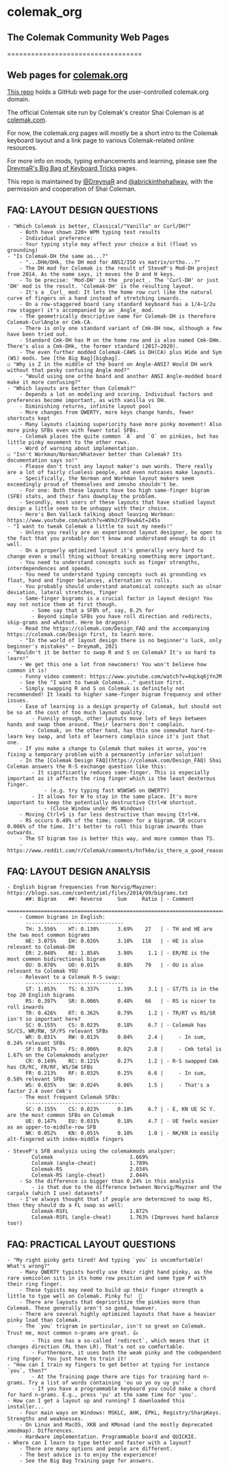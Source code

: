 # colemak_org

## The Colemak Community Web Pages
==================================

Web pages for [colemak.org][cmkorg]
-----------------------------------

[This repo][cmkgit] holds a GitHub web page for the user-controlled colemak.org domain.

The official Colemak site run by Colemak's creator Shai Coleman is at [colemak.com][cmkcom].

For now, the colemak.org pages will mostly be a short intro to the Colemak keyboard layout and a link page to various Colemak-related online resources.

For more info on mods, typing enhancements and learning, please see the [DreymaR's Big Bag of Keyboard Tricks][bigbag] pages.

This repo is maintained by [@DreymaR][@dreym] and [@abrickinthehallway][@abith], with the permission and cooperation of Shai Coleman.


[cmkgit]: https://github.com/DreymaR/colemak_org (The GitHub address of this site)
[cmkorg]: https://www.colemak.org (colemak.org - this site)
[cmkcom]: https://www.colemak.com (The official colemak.com site)
[bigbag]: https://dreymar.colemak.org (DreymaR's Big Bag of Keyboard Tricks)

[@dreym]: https://github.com/DreymaR (DreymaR @ GitHub)
[@abith]: https://github.com/abrickinthehallway (abrickinthehallway @ GitHub)


FAQ: LAYOUT DESIGN QUESTIONS
----------------------------
	- "Which Colemak is better, Classical/"Vanilla" or Curl/DH?"
		- Both have shown 220+ WPM typing test results
		- Individual preference: 
		- Your typing style may affect your choice a bit (float vs grounding)
	- "Is Colemak-DH the same as...?"
		- "...DHm/DHk, the DH mod for ANSI/ISO vs matrix/ortho...?"
		- The DH mod for Colemak is the result of SteveP's Mod-DH project from 2014. As the name says, it moves the D and H keys.
		- To be precise: 'Mod-DH' is the _project_. The 'Curl-DH' or just 'DH' mod is the result. 'Colemak-DH' is the resulting layout.
		- It's a _Curl_ mod: It lets the home row curl like the natural curve of fingers on a hand instead of stretching inwards.
		- On a row-staggered board (any standard keyboard has a 1/4–1/2u row stagger) it's accompanied by an _Angle_ mod.
		- The geometrically descriptive name for Colemak-DH is therefore Colemak-CurlAngle or Cmk-CA.
		- There is only one standard variant of Cmk-DH now, although a few have been tried out.
		- Standard Cmk-DH has M on the home row and is also named Cmk-DHm. There's also a Cmk-DHk, the former standard (2017–2020).
		- The even further modded Colemak-CAWS is DH(CA) plus Wide and Sym (WS) mods. See [the Big Bag][bigbag].
	☑ "Why is Z in the middle of the board on Angle-ANSI? Would DH work without that pesky confusing Angle mod?"
		- "Would using one ortho board and another ANSI Angle-modded board make it more confusing?"
	- "Which layouts are better than Colemak?"
		- Depends a lot on modeling and scoring. Individual factors and preferences become important, as with vanilla vs DH.
		- Diminishing returns, infinite layout pool
		- More changes from QWERTY, more keys change hands, fewer shortcuts kept
		- Many layouts claiming superiority have more pinky movement! Also more pinky SFBs even with fewer total SFBs.
		- Colemak places the quite common `A` and `O` on pinkies, but has little pinky movement to the other rows.
		- Word of warning about implementation.
	☑ "Isn't Workman/Norman/Whatever better than Colemak? Its documentation says so!"
		- Please don't trust any layout maker's own words. There really are a lot of fairly clueless people, and even nutcases make layouts.
		- Specifically, the Norman and Workman layout makers seem exceedingly proud of themselves and imnsho shouldn't be.
		- For one: Both these layouts have too high same-finger bigram (SFB) stats, and their fans downplay the problem.
		- Secondly, most users of these layouts that have studied layout design a little seem to be unhappy with their choice.
		- Here's Ben Vallack talking about leaving Workman: https://www.youtube.com/watch?v=WVmJrZF9xwk&t=245s
	- "I want to tweak Colemak a little to suit my needs!"
		- Unless you really are an experienced layout designer, be open to the fact that you probably don't know and understand enough to do it well.
		- On a properly optimized layout it's generally very hard to change even a small thing without breaking something more important.
		- You need to understand concepts such as finger strengths, interdependences and speeds.
		- You need to understand typing concepts such as grounding vs float, hand and finger balances, alternation vs rolls.
		- You probably should understand anatomical concepts such as ulnar deviation, lateral stretches, finger 
		- Same-finger bigrams is a crucial factor in layout design! You may not notice them at first though.
			- Some say that a SFB% of, say, 0.2% for 
			- Beyond simple SFBs you have roll direction and redirects, skip-grams and whatnot. Here be dragons!
		- Read the https://colemak.com/Design_FAQ and the accompanying https://colemak.com/Design first, to learn more.
		- "In the world of layout design there is no beginner's luck, only beginner's mistakes" ~ DreymaR, 2021
	- "Wouldn't it be better to swap R and S on Colemak? It's so hard to learn!"
		- We get this one a lot from newcomers! You won't believe how common it is!
		- Funny video comment: https://www.youtube.com/watch?v=4qLkq6jYnJM
		- See the "I want to tweak Colemak..." question first.
		- Simply swapping R and S on Colemak is definitely not recommended! It leads to higher same-finger bigram frequency and other issues.
		- Ease of learning is a design property of Colemak, but should not be so at the cost of too much layout quality.
			- Funnily enough, other layouts move lots of keys between hands and swap them around. Their learners don't complain.
			- Colemak, on the other hand, has this one somewhat hard-to-learn key swap, and lots of learners complain since it's just that one.
		- If you make a change to Colemak that makes it worse, you're fixing a temporary problem with a permanently inferior solution!
		- In the [Colemak Design FAQ](https://colemak.com/Design_FAQ) Shai Coleman answers the R-S exchange question like this:
			- It significantly reduces same-finger. This is especially important as it affects the ring finger which is the least dexterous finger.
				- (e.g. try typing fast WSWSWS on QWERTY)
			- It allows for W to stay in the same place. It's more important to keep the potentially destructive Ctrl+W shortcut.
				- (Close Window under MS Windows)
		- Moving Ctrl+S is far less destructive than moving Ctrl+W.
		- RS occurs 0.40% of the time; common for a bigram. SR occurs 0.006% of the time. It's better to roll this bigram inwards than outwards.
		- The ST bigram too is better this way, and more common than TS.
		- https://www.reddit.com/r/Colemak/comments/hnfk6e/is_there_a_good_reason_for_the_placement_of_r_and/

FAQ: LAYOUT DESIGN ANALYSIS
---------------------------
	- English bigram frequencies from Norvig/Mayzner: https://blogs.sas.com/content/iml/files/2014/09/bigrams.txt
		  ##: Bigram	##: Reverse 	Sum  	Ratio | - Comment
		=======================================================================================================
		- Common bigrams in English:
		  --------------------------------
		  TH: 3.556%	HT: 0.130%  	3.69%	 27   | - TH and HE are the two most common bigrams
		  HE: 3.075%	EH: 0.026%  	3.10%	118   | - HE is also relevant to Colemak-DH
		  ER: 2.048%	RE: 1.854%  	3.90%	  1.1 | - ER/RE is the most common bidirectional bigram
		  OU: 0.870%	UO: 0.011%  	0.88%	 79   | - OU is also relevant to Colemak YOU
		- Relevant to a Colemak R-S swap:
		  --------------------------------
		  ST: 1.053%	TS: 0.337%  	1.39%	  3.1 | - ST/TS is in the top 20 English bigrams
		  RS: 0.397%	SR: 0.006%  	0.40%	 66   | - RS is nicer to roll inwards
		  TR: 0.426%	RT: 0.362%  	0.79%	  1.2 | - TR/RT vs RS/SR isn't so important here?
		  SC: 0.155%	CS: 0.023%  	0.18%	  6.7 | - Colemak has SC/CS, WR/RW, SF/FS relevant SFBs
		  WR: 0.031%	RW: 0.013%  	0.04%	  2.4 |     - In sum, 0.24% relevant SFBs
		  SF: 0.017%	FS: 0.006%  	0.02%	  2.8 |     - Cmk total is 1.67% on the Colemakmods analyzer
		  CR: 0.149%	RC: 0.121%  	0.27%	  1.2 | - R-S swapped Cmk has CR/RC, FR/RF, WS/SW SFBs
		  FR: 0.213%	RF: 0.032%  	0.25%	  6.6 |     - In sum, 0.58% relevant SFBs
		  WS: 0.035%	SW: 0.024%  	0.06%	  1.5 |     - That's a factor 2.4 over Cmk's
		- The most frequent Colemak SFBs:
		  --------------------------------
		  SC: 0.155%	CS: 0.023%  	0.18%	  6.7 | - E, KN UE SC Y. are the most common SFBs on Colemak
		  UE: 0.147%	EU: 0.031%  	0.18%	  4.7 | - UE feels easier as an upper-to-middle-row SFB
		  NK: 0.052%	KN: 0.051%  	0.10%	  1.0 | - NK/KN is easily alt-fingered with index-middle fingers
		
	- SteveP's SFB analysis using the colemakmods analyzer:
			Colemak                     	1.669%
			Colemak (angle-cheat)       	1.789%
			Colemak-RS                  	2.034%
			Colemak-RS (angle-cheat)    	2.044% 
		- So the difference is bigger than 0.24% in this analysis
			- is that due to the difference between Norvig/Mayzner and the carpalx (which I use) datasets?
		- I've always thought that if people are determined to swap RS, then they should do a FL swap as well:
			Colemak-RSFL                	1.872%
			Colemak-RSFL (angle-cheat)  	1.763% (Improves hand balance too!)

FAQ: PRACTICAL LAYOUT QUESTIONS
-------------------------------
	- "My right pinky gets tired! And typing `you` is uncomfortable! What's wrong?"
		- Many QWERTY typists hardly use their right hand pinky, as the rare semicolon sits in its home row position and some type P with their ring finger.
		- These typists may need to build up their finger strength a little to type well on Colemak. Pinky fu!  🥋
		- There are layouts that deprioritize the pinkies more than Colemak. These generally aren't so good, however.
		- There are several highly optimized layouts that have a heavier pinky load than Colemak.
		- The `you` trigram in particular, isn't so great on Colemak. Trust me, most common n-grams are great. 👍
			- This one has a so-called `redirect`, which means that it changes direction (RL then LR). That's not so comfortable.
			- Furthermore, it uses both the weak pinky and the codependent ring finger. You just have to train it!
	- "How can I train my fingers to get better at typing for instance `you`, then?"
			- At the Training page there are tips for training hard n-grams. Try a list of words containing 'ou uo yo oy uy yu'!
			- If you have a programmable keyboard you could make a chord for hard n-grams. E.g., press 'yu' at the same time for 'you'.
	- How can I get a layout up and running? I downloaded this installer...
		- Four main ways on Windows: MSKLC, AHK, EPKL, Registry/SharpKeys. Strengths and weaknesses.
		- On Linux and MacOS, XKB and KMonad (and the mostly deprecated xmodmap). Differences.
		- Hardware implementation. Programmable board and QUICKIE.
	- Where can I learn to type better and faster with a layout?
		- There are many options and people are different.
		- The best advice is to enjoy the experience!
		- See the Big Bag Training page for answers.
